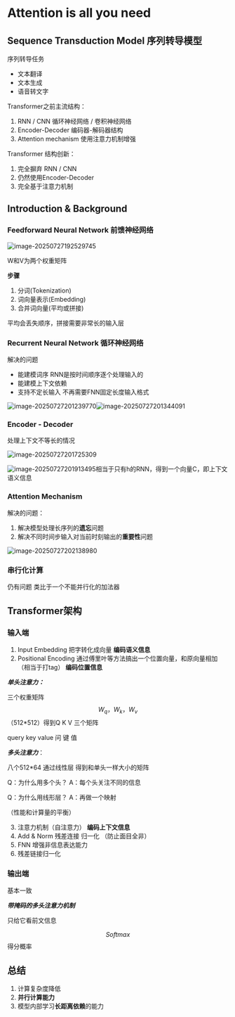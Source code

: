 # Attention is all you need

## Sequence Transduction Model 序列转导模型

序列转导任务

- 文本翻译
- 文本生成
- 语音转文字

Transformer之前主流结构：

1. RNN / CNN 循环神经网络 / 卷积神经网络
2. Encoder-Decoder 编码器-解码器结构
3. Attention mechanism 使用注意力机制增强

Transformer 结构创新：

1. 完全摒弃 RNN / CNN
2. 仍然使用Encoder-Decoder
3. 完全基于注意力机制



## Introduction & Background

### Feedforward Neural Network 前馈神经网络

![image-20250727192529745](C:\Users\chy20\AppData\Roaming\Typora\typora-user-images\image-20250727192529745.png)

W和V为两个权重矩阵

**步骤**

1. 分词(Tokenization)
2. 词向量表示(Embedding)
3. 合并词向量(平均或拼接)

平均会丢失顺序，拼接需要非常长的输入层

### Recurrent Neural Network 循环神经网络

解决的问题

- 能建模词序 RNN是按时间顺序逐个处理输入的
- 能建模上下文依赖
- 支持不定长输入 不再需要FNN固定长度输入格式

![image-20250727201239770](C:\Users\chy20\AppData\Roaming\Typora\typora-user-images\image-20250727201239770.png)![image-20250727201344091](C:\Users\chy20\AppData\Roaming\Typora\typora-user-images\image-20250727201344091.png)

### Encoder - Decoder

处理上下文不等长的情况

![image-20250727201725309](C:\Users\chy20\AppData\Roaming\Typora\typora-user-images\image-20250727201725309.png)

![image-20250727201913495](C:\Users\chy20\AppData\Roaming\Typora\typora-user-images\image-20250727201913495.png)相当于只有h的RNN，得到一个向量C，即上下文语义信息

### Attention Mechanism

解决的问题：

1. 解决模型处理长序列的**遗忘**问题
2. 解决不同时间步输入对当前时刻输出的**重要性**问题

![image-20250727202138980](C:\Users\chy20\AppData\Roaming\Typora\typora-user-images\image-20250727202138980.png)

### 串行化计算

仍有问题 类比于一个不能并行化的加法器



## Transformer架构

### 输入端

1. Input Embedding 把字转化成向量 **编码语义信息**
2. Positional Encoding 通过傅里叶等方法搞出一个位置向量，和原向量相加（相当于打tag） **编码位置信息**

***单头注意力：***

三个权重矩阵 $$W_q，W_k，W_v$$ （512*512）得到Q K V 三个矩阵

query key value 问 键 值

***多头注意力***：

八个512*64 通过线性层 得到和单头一样大小的矩阵

Q：为什么用多个头？ A：每个头关注不同的信息

Q：为什么用线形层？ A：再做一个映射

（性能和计算量的平衡）

3. 注意力机制（自注意力） **编码上下文信息**
4. Add & Norm 残差连接 归一化 （防止面目全非）
5. FNN 增强非信息表达能力
6. 残差链接归一化

### 输出端

基本一致

***带掩码的多头注意力机制***

只给它看前文信息

$$Softmax$$ 得分概率

## 总结

1. 计算复杂度降低
2. **并行计算能力**
3. 模型内部学习**长距离依赖**的能力